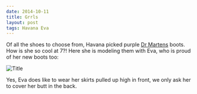 ```yaml
---
date: 2014-10-11
title: Grrls
layout: post
tags: Havana Eva
---
```

Of all the shoes to choose from, Havana picked purple [Dr Martens](http://www.drmartens.com/us/) boots. How is she so cool at 7?! Here she is modeling them with Eva, who is proud of her new boots too:

![Title](/img/IMG_4940.JPG)

Yes, Eva does like to wear her skirts pulled up high in front, we only ask her to cover her butt in the back.
